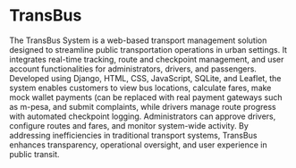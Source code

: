 # TransBus
The TransBus System is a web-based transport management solution designed to streamline public transportation operations in urban settings. It integrates real-time tracking, route and checkpoint management, and user account functionalities for administrators, drivers, and passengers. Developed using Django, HTML, CSS, JavaScript, SQLite, and Leaflet, the system enables customers to view bus locations, calculate fares, make mock wallet payments (can be replaced with real payment gateways such as m-pesa, and submit complaints, while drivers manage route progress with automated checkpoint logging. Administrators can approve drivers, configure routes and fares, and monitor system-wide activity. By addressing inefficiencies in traditional transport systems, TransBus enhances transparency, operational oversight, and user experience in public transit.
